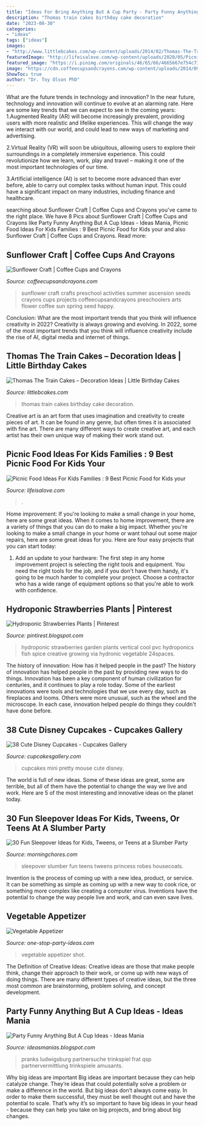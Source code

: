 ```yaml
---
title: "Ideas For Bring Anything But A Cup Party - Party Funny Anything But A Cup Ideas"
description: "Thomas train cakes birthday cake decoration"
date: "2023-08-30"
categories:
- "ideas"
tags: ["ideas"]
images:
- "http://www.littlebcakes.com/wp-content/uploads/2014/02/Thomas-The-Train-Birthday-Cakes-685x1024.jpg"
featuredImage: "http://lifeisalove.com/wp-content/uploads/2020/05/Picnic-Food-Ideas-For-Kids-Families.jpg"
featured_image: "https://i.pinimg.com/originals/46/65/66/4665667e754c733db169af6da63067ac.png"
image: "https://cdn.coffeecupsandcrayons.com/wp-content/uploads/2014/09/sunflower-craft.jpg"
ShowToc: true
author: "Dr. Toy Olson PhD"
---
```



What are the future trends in technology and innovation?
In the near future, technology and innovation will continue to evolve at an alarming rate. Here are some key trends that we can expect to see in the coming years:
1.Augmented Reality (AR) will become increasingly prevalent, providing users with more realistic and lifelike experiences. This will change the way we interact with our world, and could lead to new ways of marketing and advertising.

2.Virtual Reality (VR) will soon be ubiquitous, allowing users to explore their surroundings in a completely immersive experience. This could revolutionize how we learn, work, play and travel – making it one of the most important technologies of our time.

3.Artificial intelligence (AI) is set to become more advanced than ever before, able to carry out complex tasks without human input. This could have a significant impact on many industries, including finance and healthcare.

	

		
searching about Sunflower Craft | Coffee Cups and Crayons you've came to the right place. We have 8 Pics about Sunflower Craft | Coffee Cups and Crayons like Party Funny Anything But A Cup Ideas - Ideas Mania, Picnic Food Ideas For Kids Families : 9 Best Picnic Food for Kids your and also Sunflower Craft | Coffee Cups and Crayons. Read more:
		
    
## Sunflower Craft | Coffee Cups And Crayons

<img loading=lazy src="https://cdn.coffeecupsandcrayons.com/wp-content/uploads/2014/09/sunflower-craft.jpg" onerror="this.onerror=null;this.src='https://tse3.mm.bing.net/th?id=OIP.nUPtB56T67V_AZONjhTQtAHaLH&amp;pid=15.1';" alt="Sunflower Craft | Coffee Cups and Crayons">

_Source: coffeecupsandcrayons.com_

>sunflower craft crafts preschool activities summer ascension seeds crayons cups projects coffeecupsandcrayons preschoolers arts flower coffee sun spring seed happy. 

	

Conclusion: What are the most important trends that you think will influence creativity in 2022?
Creativity is always growing and evolving. In 2022, some of the most important trends that you think will influence creativity include the rise of AI, digital media and internet of things.

    
## Thomas The Train Cakes – Decoration Ideas | Little Birthday Cakes

<img loading=lazy src="http://www.littlebcakes.com/wp-content/uploads/2014/02/Thomas-The-Train-Birthday-Cakes-685x1024.jpg" onerror="this.onerror=null;this.src='https://tse2.mm.bing.net/th?id=OIP.4MKFeo9iUhhOEl5EP7IHWwHaLE&amp;pid=15.1';" alt="Thomas The Train Cakes – Decoration Ideas | Little Birthday Cakes">

_Source: littlebcakes.com_

>thomas train cakes birthday cake decoration. 

	

Creative art is an art form that uses imagination and creativity to create pieces of art. It can be found in any genre, but often times it is associated with fine art. There are many different ways to create creative art, and each artist has their own unique way of making their work stand out.

    
## Picnic Food Ideas For Kids Families : 9 Best Picnic Food For Kids Your

<img loading=lazy src="http://lifeisalove.com/wp-content/uploads/2020/05/Picnic-Food-Ideas-For-Kids-Families.jpg" onerror="this.onerror=null;this.src='https://tse3.mm.bing.net/th?id=OIP.3XpnDQ4KojNfiU_wbkJqswHaLH&amp;pid=15.1';" alt="Picnic Food Ideas For Kids Families : 9 Best Picnic Food for Kids your">

_Source: lifeisalove.com_

>. 

	

Home improvement: If you're looking to make a small change in your home, here are some great ideas.
When it comes to home improvement, there are a variety of things that you can do to make a big impact. Whether you're looking to make a small change in your home or want tohaul out some major repairs, here are some great ideas for you. Here are four easy projects that you can start today:
1) Add an update to your hardware: The first step in any home improvement project is selecting the right tools and equipment. You need the right tools for the job, and if you don't have them handy, it's going to be much harder to complete your project. Choose a contractor who has a wide range of equipment options so that you're able to work with confidence.

    
## Hydroponic Strawberries Plants | Pinterest

<img loading=lazy src="http://4.bp.blogspot.com/-3P_XNXDirfM/UmJlKuoM7RI/AAAAAAAAAEk/SWSzspXb5Fo/s1600/hydroponic+strawberries+plants+5.jpg" onerror="this.onerror=null;this.src='https://tse2.mm.bing.net/th?id=OIP.mp18uSdKn7rvCzTRrIF08wHaJ4&amp;pid=15.1';" alt="Hydroponic Strawberries Plants | Pinterest">

_Source: pintirest.blogspot.com_

>hydroponic strawberries garden plants vertical cool pvc hydroponics fish spice creative growing via hydronic vegetable 24spaces. 

	

The history of innovation: How has it helped people in the past?
The history of innovation has helped people in the past by providing new ways to do things. Innovation has been a key component of human civilization for centuries, and it continues to play a role today. Some of the earliest innovations were tools and technologies that we use every day, such as fireplaces and looms. Others were more unusual, such as the wheel and the microscope. In each case, innovation helped people do things they couldn't have done before.

    
## 38 Cute Disney Cupcakes - Cupcakes Gallery

<img loading=lazy src="https://cupcakesgallery.com/wp-content/uploads/2015/10/Pretty-Mini-Mouse-Cupcakes.jpg" onerror="this.onerror=null;this.src='https://tse3.mm.bing.net/th?id=OIP.6hh9avUh-8rErsZ_MqDqUwHaJ3&amp;pid=15.1';" alt="38 Cute Disney Cupcakes - Cupcakes Gallery">

_Source: cupcakesgallery.com_

>cupcakes mini pretty mouse cute disney. 

	

The world is full of new ideas. Some of these ideas are great, some are terrible, but all of them have the potential to change the way we live and work. Here are 5 of the most interesting and innovative ideas on the planet today.

    
## 30 Fun Sleepover Ideas For Kids, Tweens, Or Teens At A Slumber Party

<img loading=lazy src="https://cdn.morningchores.com/wp-content/uploads/2018/10/Sleeping-Beauty-Princess-Slumber-Party-Robes-1-556x800.jpg" onerror="this.onerror=null;this.src='https://tse4.mm.bing.net/th?id=OIP.Nt1n-tt4aLvzfqYn9yAJTAHaKq&amp;pid=15.1';" alt="30 Fun Sleepover Ideas for Kids, Tweens, or Teens at a Slumber Party">

_Source: morningchores.com_

>sleepover slumber fun teens tweens princess robes housecoats. 

	

Invention is the process of coming up with a new idea, product, or service. It can be something as simple as coming up with a new way to cook rice, or something more complex like creating a computer virus. Inventions have the potential to change the way people live and work, and can even save lives.

    
## Vegetable Appetizer

<img loading=lazy src="http://www.one-stop-party-ideas.com/images/Vegetable-Appetizer-Shot-Glass.jpg" onerror="this.onerror=null;this.src='https://tse2.mm.bing.net/th?id=OIP.h0dWBLjP56QQ55gsoHPdYwHaJ6&amp;pid=15.1';" alt="Vegetable Appetizer">

_Source: one-stop-party-ideas.com_

>vegetable appetizer shot. 

	

The Definition of Creative Ideas:
Creative ideas are those that make people think, change their approach to their work, or come up with new ways of doing things. There are many different types of creative ideas, but the three most common are brainstorming, problem solving, and concept development.

    
## Party Funny Anything But A Cup Ideas - Ideas Mania

<img loading=lazy src="https://i.pinimg.com/originals/46/65/66/4665667e754c733db169af6da63067ac.png" onerror="this.onerror=null;this.src='https://tse3.mm.bing.net/th?id=OIP.WXJJX8UGElYR8UXGSey7PwHaNL&amp;pid=15.1';" alt="Party Funny Anything But A Cup Ideas - Ideas Mania">

_Source: ideasmanias.blogspot.com_

>pranks ludwigsburg partnersuche trinkspiel frat qsp partnervermittlung trinkspiele amusants. 

	

Why big ideas are important
Big ideas are important because they can help catalyze change. They’re ideas that could potentially solve a problem or make a difference in the world. But big ideas don’t always come easy. In order to make them successful, they must be well thought out and have the potential to scale.
That’s why it’s so important to have big ideas in your head - because they can help you take on big projects, and bring about big changes.

